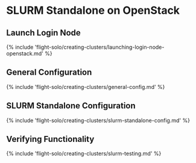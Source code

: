# SLURM Standalone on OpenStack

## Launch Login Node

{% include 'flight-solo/creating-clusters/launching-login-node-openstack.md' %}

## General Configuration

{% include 'flight-solo/creating-clusters/general-config.md' %}

## SLURM Standalone Configuration

{% include 'flight-solo/creating-clusters/slurm-standalone-config.md' %}

## Verifying Functionality

{% include 'flight-solo/creating-clusters/slurm-testing.md' %}
